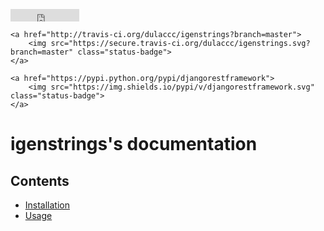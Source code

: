 <p class="badges" height=20px>
    <iframe src="http://ghbtns.com/github-btn.html?user=dulaccc&amp;repo=igenstrings&amp;type=watch&amp;count=true" class="github-star-button" allowtransparency="true" frameborder="0" scrolling="0" width="110px" height="20px"></iframe>

    <a href="http://travis-ci.org/dulaccc/igenstrings?branch=master">
        <img src="https://secure.travis-ci.org/dulaccc/igenstrings.svg?branch=master" class="status-badge">
    </a>

    <a href="https://pypi.python.org/pypi/djangorestframework">
        <img src="https://img.shields.io/pypi/v/djangorestframework.svg" class="status-badge">
    </a>
</p>

# igenstrings's documentation

## Contents

- [Installation][installation]
- [Usage][usage]

[installation]: installation.md
[usage]: usage.md
